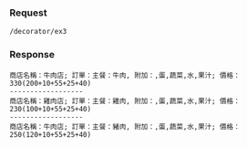 

### Request 
`/decorator/ex3`

### Response
	商店名稱：牛肉店; 訂單：主餐：牛肉, 附加：,蛋,蔬菜,水,果汁; 價格：330(200+10+55+25+40)
	------------------
	商店名稱：雞肉店; 訂單：主餐：雞肉, 附加：,蛋,蔬菜,水,果汁; 價格：230(100+10+55+25+40)
	------------------
	商店名稱：牛肉店; 訂單：主餐：豬肉, 附加：,蛋,蔬菜,水,果汁; 價格：250(120+10+55+25+40)

